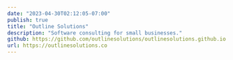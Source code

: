 ```yaml
---
date: "2023-04-30T02:12:05-07:00"
publish: true
title: "Outline Solutions"
description: "Software consulting for small businesses."
github: https://github.com/outlinesolutions/outlinesolutions.github.io
url: https://outlinesolutions.co
---
```

